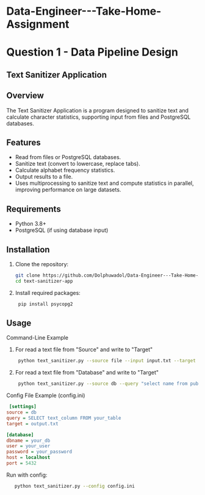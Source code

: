 # Data-Engineer---Take-Home-Assignment

# Question 1 - Data Pipeline Design
## Text Sanitizer Application

## Overview

The Text Sanitizer Application is a program designed to sanitize text and calculate character statistics, supporting input from files and PostgreSQL databases.

## Features
- Read from files or PostgreSQL databases.
- Sanitize text (convert to lowercase, replace tabs).
- Calculate alphabet frequency statistics.
- Output results to a file.
- Uses multiprocessing to sanitize text and compute statistics in parallel, improving performance on large datasets.


## Requirements
- Python 3.8+
- PostgreSQL (if using database input)

## Installation

1. Clone the repository:
   ```bash
   git clone https://github.com/Dolphuwadol/Data-Engineer---Take-Home-Assignment.git
   cd text-sanitizer-app
2. Install required packages:
   ```bash
    pip install psycopg2

## Usage
Command-Line Example
1. For read a text file from "Source" and write to "Target"
   ```bash
    python text_sanitizer.py --source file --input input.txt --target output.txt

2. For read a text file from "Database" and write to "Target"
   ```bash
    python text_sanitizer.py --source db --query "select name from public.EVENT$EVENTPLANNING" --target output.txt --config config.ini

Config File Example (config.ini)
   ```ini
    [settings]
  source = db
  query = SELECT text_column FROM your_table
  target = output.txt
  
  [database]
  dbname = your_db
  user = your_user
  password = your_password
  host = localhost
  port = 5432
  ```
Run with config:
   ```bash
      python text_sanitizer.py --config config.ini 




 


  




